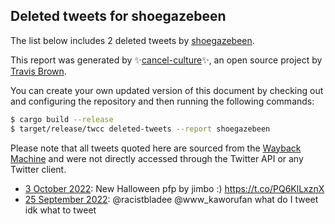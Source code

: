 ## Deleted tweets for shoegazebeen

The list below includes 2 deleted tweets by
[shoegazebeen](https://twitter.com/shoegazebeen).



This report was generated by ✨[cancel-culture](https://github.com/travisbrown/cancel-culture)✨,
an open source project by [Travis Brown](https://twitter.com/travisbrown).

You can create your own updated version of this document by checking out and configuring the
repository and then running the following commands:

```bash
$ cargo build --release
$ target/release/twcc deleted-tweets --report shoegazebeen
```

Please note that all tweets quoted here are sourced from the
[Wayback Machine](https://web.archive.org) and were not directly accessed through the Twitter API or
any Twitter client.

* [ 3 October 2022](https://web.archive.org/web/20221003231318/https://twitter.com/shoegazebeen/status/1577074343045398528): New Halloween pfp by jimbo :) https://t.co/PQ6KlLxznX <!--1577074343045398528-->
* [25 September 2022](https://web.archive.org/web/20220925040520/https://twitter.com/shoegazebeen/status/1573886344857882627): @racistbladee @www_kaworufan what do I tweet idk what to tweet <!--1573886344857882627-->
